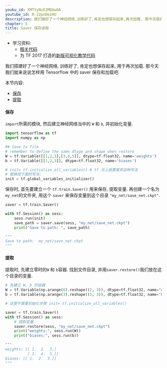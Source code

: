 ```yaml
---
youku_id: XMTYyNzE2MDUwOA
youtube_id: R-22pnDezHU
description: 我们做好了一个神经网络,训练好了,肯定也想保存起来,再次加载. 那今天我们就来说说怎样用 Tensorflow 中的 saver 保存和加载吧
chapter: 5
title: Saver 保存读取 
---
```

* 学习资料:
  * [相关代码](https://github.com/MorvanZhou/tutorials/blob/master/tensorflowTUT/tf19_saver.py)
  * 为 TF 2017 打造的[新版可视化教学代码](https://github.com/MorvanZhou/Tensorflow-Tutorial)

我们搭建好了一个神经网络, 训练好了, 肯定也想保存起来, 用于再次加载. 
那今天我们就来说说怎样用 Tensorflow 中的 saver 保存和加载吧.

本节内容:

* [保存](#save)
* [提取](#reload)

<h4 class="tut-h4-pad" id="save">保存</h4>

`import`所需的模块, 然后建立神经网络当中的 `W` 和 `b`, 并初始化变量.

```python
import tensorflow as tf
import numpy as np

## Save to file
# remember to define the same dtype and shape when restore
W = tf.Variable([[1,2,3],[3,4,5]], dtype=tf.float32, name='weights')
b = tf.Variable([[1,2,3]], dtype=tf.float32, name='biases')

# init= tf.initialize_all_variables() # tf 马上就要废弃这种写法
# 替换成下面的写法:
init = tf.global_variables_initializer()
```

保存时, 首先要建立一个 `tf.train.Saver()` 用来保存, 提取变量. 再创建一个名为`my_net`的文件夹, 用这个 `saver` 来保存变量到这个目录 `"my_net/save_net.ckpt"`.

```python
saver = tf.train.Saver()

with tf.Session() as sess:
    sess.run(init)
    save_path = saver.save(sess, "my_net/save_net.ckpt")
    print("Save to path: ", save_path)

"""    
Save to path:  my_net/save_net.ckpt
"""
```


<h4 class="tut-h4-pad" id="reload">提取</h4>

提取时, 先建立零时的`W` 和 `b`容器. 找到文件目录, 并用`saver.restore()`我们放在这个目录的变量.

```python
# 先建立 W, b 的容器
W = tf.Variable(np.arange(6).reshape((2, 3)), dtype=tf.float32, name="weights")
b = tf.Variable(np.arange(3).reshape((1, 3)), dtype=tf.float32, name="biases")

# 这里不需要初始化步骤 init= tf.initialize_all_variables()

saver = tf.train.Saver()
with tf.Session() as sess:
    # 提取变量
    saver.restore(sess, "my_net/save_net.ckpt")
    print("weights:", sess.run(W))
    print("biases:", sess.run(b))

"""
weights: [[ 1.  2.  3.]
          [ 3.  4.  5.]]
biases: [[ 1.  2.  3.]]
"""
```